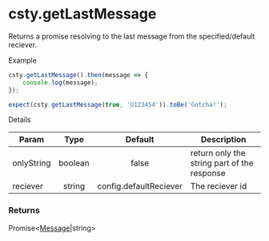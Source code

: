 # csty.getLastMessage

Returns a promise resolving to the last message from the specified/default reciever.

Example
```js
csty.getLastMessage().then(message => {
    console.log(message);
});

expect(csty.getLastMessage(true, 'U123454')).toBe('Gotcha!');
```
Details

| Param | Type | Default | Description |
|-------|:-----:|:------:|--------|
|onlyString| boolean | false |return only the string part of the response |
| reciever | string | config.defaultReciever |The reciever id |

### Returns

Promise<[Message](#message)|string>